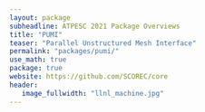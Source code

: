 ```yaml
---
layout: package
subheadline: ATPESC 2021 Package Overviews
title: "PUMI"
teaser: "Parallel Unstructured Mesh Interface"
permalink: "packages/pumi/"
use_math: true
package: true
website: https://github.com/SCOREC/core
header:
   image_fullwidth: "llnl_machine.jpg"
---
```

